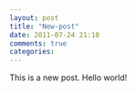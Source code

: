 ```yaml
---
layout: post
title: "New-post"
date: 2011-07-24 21:10
comments: true
categories: 
---
```


This is a new post. Hello world!

